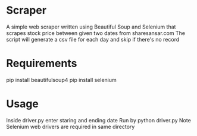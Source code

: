 # Scraper
A simple web scraper written using Beautiful Soup  and Selenium  that scrapes  stock price between given two dates from sharesansar.com
The script will generate a csv file for each day and skip if there's no record
# Requirements
pip install beautifulsoup4
pip install selenium
# Usage
Inside driver.py enter staring and ending date
Run by python driver.py
Note Selenium web drivers are required in same directory
